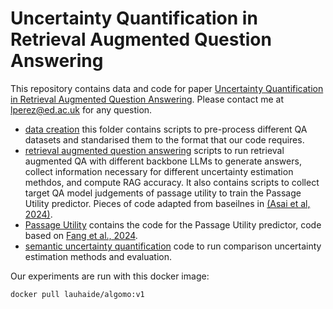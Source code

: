 # Uncertainty Quantification in Retrieval Augmented Question Answering

This repository contains data and code for paper [Uncertainty Quantification in Retrieval Augmented Question Answering](). Please contact me at lperez@ed.ac.uk for any question.


- [data creation](data_creation/) this folder contains scripts to pre-process different QA datasets and standarised them to the format that our code requires.
- [retrieval augmented question answering](retrieval_qa/) scripts to run retrieval augmented QA with different backbone LLMs to generate answers, collect information necessary for different uncertainty estimation methdos, and compute RAG accuracy. It also contains scripts to collect target QA model judgements of passage utility to train the Passage Utility predictor. Pieces of code adapted from baseilnes in [(Asai et al, 2024)](https://github.com/AkariAsai/self-rag).
- [Passage Utility](passage_utility/) contains the code for the Passage Utility predictor, code based on [Fang et al., 2024](https://github.com/edwinrobots/BayesianOpt_uncertaiNLP2024).
- [semantic uncertainty quantification](semantic_uncertainty/) code to run comparison uncertainty estimation methods and evaluation.


Our experiments are run with this docker image:
```
docker pull lauhaide/algomo:v1
```
